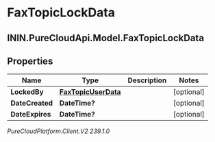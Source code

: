 # FaxTopicLockData

## ININ.PureCloudApi.Model.FaxTopicLockData

## Properties

|Name | Type | Description | Notes|
|------------ | ------------- | ------------- | -------------|
| **LockedBy** | [**FaxTopicUserData**](FaxTopicUserData) |  | [optional] |
| **DateCreated** | **DateTime?** |  | [optional] |
| **DateExpires** | **DateTime?** |  | [optional] |



_PureCloudPlatform.Client.V2 239.1.0_
